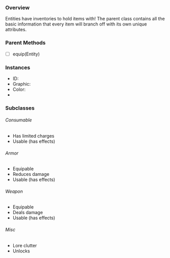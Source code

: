 ### Overview ###
Entities have inventories to hold items with!
The parent class contains all the basic information that every item will branch off with its own unique attributes. 

### Parent Methods ###
- [ ] equip(Entity)

### Instances ###
- ID: 
- Graphic:
- Color:
- 

### Subclasses ###
###### Consumable
- Has limited charges
- Usable (has effects)
###### Armor
- Equipable
- Reduces damage
- Usable (has effects)
###### Weapon
- Equipable
- Deals damage
- Usable (has effects)
###### Misc
- Lore clutter
- Unlocks